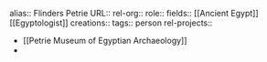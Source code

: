 alias:: Flinders Petrie
URL::
rel-org::
role::
fields:: [[Ancient Egypt]] [[Egyptologist]] 
creations:: 
tags:: person
rel-projects::


- [[Petrie Museum of Egyptian Archaeology]]
-